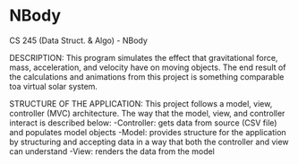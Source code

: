# NBody
CS 245 (Data Struct. &amp; Algo) - NBody

DESCRIPTION:
This program simulates the effect that gravitational force, mass, acceleration, and velocity have on moving objects.  The end result of the calculations and animations from this
project is something comparable toa virtual solar system.

STRUCTURE OF THE APPLICATION:
This project follows a model, view, controller (MVC) architecture.  The way that the model, view, and controller interact is described below:
  -Controller: gets data from source (CSV file) and populates model objects
  -Model: provides structure for the application by structuring and accepting data in a way that both the controller and view can understand
  -View: renders the data from the model 
